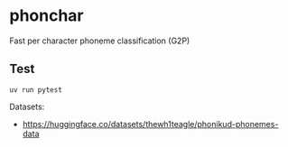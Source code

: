 # phonchar

Fast per character phoneme classification (G2P)

## Test

```console
uv run pytest
```


Datasets: 

- https://huggingface.co/datasets/thewh1teagle/phonikud-phonemes-data
